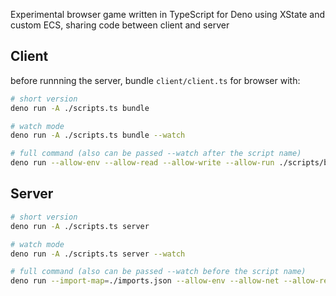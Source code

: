 Experimental browser game written in TypeScript for Deno using XState and custom ECS, sharing code between client and server

## Client

before runnning the server, bundle `client/client.ts` for browser with:

```sh
# short version
deno run -A ./scripts.ts bundle

# watch mode
deno run -A ./scripts.ts bundle --watch

# full command (also can be passed --watch after the script name)
deno run --allow-env --allow-read --allow-write --allow-run ./scripts/bundle-client.ts
```

## Server

```sh
# short version
deno run -A ./scripts.ts server

# watch mode
deno run -A ./scripts.ts server --watch

# full command (also can be passed --watch before the script name)
deno run --import-map=./imports.json --allow-env --allow-net --allow-read ./server/webserver.ts
```
